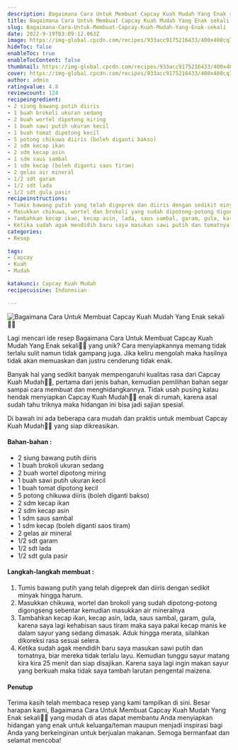 ```yaml
---
description: Bagaimana Cara Untuk Membuat Capcay Kuah Mudah Yang Enak sekali"
title: Bagaimana Cara Untuk Membuat Capcay Kuah Mudah Yang Enak sekali
slug: Bagaimana-Cara-Untuk-Membuat-Capcay-Kuah-Mudah-Yang-Enak-sekali
date: 2022-9-19T03:09:12.063Z
image: https://img-global.cpcdn.com/recipes/933acc9175216433/400x400cq70/photo.jpg
hideToc: false
enableToc: true
enableTocContent: false
thumbnail: https://img-global.cpcdn.com/recipes/933acc9175216433/400x400cq70/photo.jpg
cover: https://img-global.cpcdn.com/recipes/933acc9175216433/400x400cq70/photo.jpg
author: admin
ratingvalue: 4.8
reviewcount: 124
recipeingredient:
- 2 siung bawang putih diiris
- 1 buah brokoli ukuran sedang
- 2 buah wortel dipotong miring
- 1 buah sawi putih ukuran kecil
- 1 buah tomat dipotong kecil
- 5 potong chikuwa diiris (boleh diganti bakso)
- 2 sdm kecap ikan
- 2 sdm kecap asin
- 1 sdm saus sambal
- 1 sdm kecap (boleh diganti saos tiram)
- 2 gelas air mineral
- 1/2 sdt garam
- 1/2 sdt lada
- 1/2 sdt gula pasir
recipeinstructions:
- Tumis bawang putih yang telah digeprek dan diiris dengan sedikit minyak hingga harum.
- Masukkan chikuwa, wortel dan brokoli yang sudah dipotong-potong digongseng sebentar kemudian masukkan air mineralnya
- Tambahkan kecap ikan, kecap asin, lada, saus sambal, garam, gula, karena saya lagi kehabisan saus tiram maka saya pakai kecap manis ke dalam sayur yang sedang dimasak. Aduk hingga merata, silahkan dikoreksi rasa sesuai selera.
- Ketika sudah agak mendidih baru saya masukan sawi putih dan tomatnya, biar mereka tidak terlalu layu. Kemudian tunggu sayur matang kira kira 25 menit dan siap disajikan. Karena saya lagi ingin makan sayur yang berkuah maka tidak saya tambah larutan pengental maizena.
categories:
- Resep

tags:
- Capcay
- Kuah
- Mudah

katakunci: Capcay Kuah Mudah
recipecuisine: Indonesian

---
```


![Bagaimana Cara Untuk Membuat Capcay Kuah Mudah Yang Enak sekali👩‍🍳](https://img-global.cpcdn.com/recipes/933acc9175216433/400x400cq70/photo.jpg)

Lagi mencari ide resep Bagaimana Cara Untuk Membuat Capcay Kuah Mudah Yang Enak sekali👩‍🍳 yang unik? Cara menyiapkannya memang tidak terlalu sulit namun tidak gampang juga. Jika keliru mengolah maka hasilnya tidak akan memuaskan dan justru cenderung tidak enak.

Banyak hal yang sedikit banyak mempengaruhi kualitas rasa dari Capcay Kuah Mudah👩‍🍳, pertama dari jenis bahan, kemudian pemilihan bahan segar sampai cara membuat dan menghidangkannya. Tidak usah pusing kalau hendak menyiapkan Capcay Kuah Mudah👩‍🍳 enak di rumah, karena asal sudah tahu triknya maka hidangan ini bisa jadi sajian spesial.

Di bawah ini ada beberapa cara mudah dan praktis untuk membuat Capcay Kuah Mudah👩‍🍳 yang siap dikreasikan.

<!--inarticleads1-->

#### Bahan-bahan :

- 2 siung bawang putih diiris
- 1 buah brokoli ukuran sedang
- 2 buah wortel dipotong miring
- 1 buah sawi putih ukuran kecil
- 1 buah tomat dipotong kecil
- 5 potong chikuwa diiris (boleh diganti bakso)
- 2 sdm kecap ikan
- 2 sdm kecap asin
- 1 sdm saus sambal
- 1 sdm kecap (boleh diganti saos tiram)
- 2 gelas air mineral
- 1/2 sdt garam
- 1/2 sdt lada
- 1/2 sdt gula pasir

<!--inarticleads2-->

#### Langkah-langkah membuat :

1. Tumis bawang putih yang telah digeprek dan diiris dengan sedikit minyak hingga harum.
1. Masukkan chikuwa, wortel dan brokoli yang sudah dipotong-potong digongseng sebentar kemudian masukkan air mineralnya
1. Tambahkan kecap ikan, kecap asin, lada, saus sambal, garam, gula, karena saya lagi kehabisan saus tiram maka saya pakai kecap manis ke dalam sayur yang sedang dimasak. Aduk hingga merata, silahkan dikoreksi rasa sesuai selera.
1. Ketika sudah agak mendidih baru saya masukan sawi putih dan tomatnya, biar mereka tidak terlalu layu. Kemudian tunggu sayur matang kira kira 25 menit dan siap disajikan. Karena saya lagi ingin makan sayur yang berkuah maka tidak saya tambah larutan pengental maizena.

#### Penutup

Terima kasih telah membaca resep yang kami tampilkan di sini. Besar harapan kami, Bagaimana Cara Untuk Membuat Capcay Kuah Mudah Yang Enak sekali👩‍🍳 yang mudah di atas dapat membantu Anda menyiapkan hidangan yang enak untuk keluarga/teman maupun menjadi inspirasi bagi Anda yang berkeinginan untuk berjualan makanan. Semoga bermanfaat dan selamat mencoba!